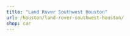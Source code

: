 ```yaml
---
title: "Land Rover Southwest Houston"
url: /houston/land-rover-southwest-houston/
shop: car
---
```

